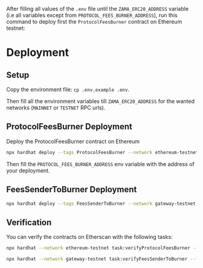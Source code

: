 After filling all values of the `.env` file until the `ZAMA_ERC20_ADDRESS` variable (i.e all variables except from `PROTOCOL_FEES_BURNER_ADDRESS`), run this command to deploy first the `ProtocolFeesBurner` contract on Ethereum testnet:

# Deployment
## Setup
Copy the environment file: `cp .env.example .env`.

Then fill all the environment variables till `ZAMA_ERC20_ADDRESS` for the wanted networks (`MAINNET` or `TESTNET` RPC urls).

## ProtocolFeesBurner Deployment

Deploy the ProtocolFeesBurner contract on Ethereum

```bash
npx hardhat deploy --tags ProtocolFeesBurner --network ethereum-testnet
```

Then fill the `PROTOCOL_FEES_BURNER_ADDRESS` env variable with the address of your deployment.

## FeesSenderToBurner Deployment

```bash
npx hardhat deploy --tags FeesSenderToBurner --network gateway-testnet
```

## Verification

You can verify the contracts on Etherscan with the following tasks:

```bash
npx hardhat --network ethereum-testnet task:verifyProtocolFeesBurner --protocol-fees-burner <PROCOTOL_FEES_BURNER_ADDRESS>
```

```bash
npx hardhat --network gateway-testnet task:verifyFeesSenderToBurner --fees-sender-to-burner <FEES_SENDER_TO_BURNER_ADDRESS>
```
